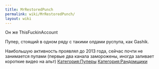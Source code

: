 ```yaml
---
title: MrRestoredPunch
permalink: wiki/MrRestoredPunch/
layout: wiki
---
```


Он же ThisFuckinAccount

Пупер, стоящий в одном ряду с такими олдами руспупа, как Gashik.

Наибольшую активность проявлял до 2013 года, сейчас почти не занимается
пупами (первые два канала заморожены, иногда заливает короткие видео на
альт) [Категория:Пуперы](Категория:Пуперы "wikilink")
[Категория:Рандомщики](Категория:Рандомщики "wikilink")
